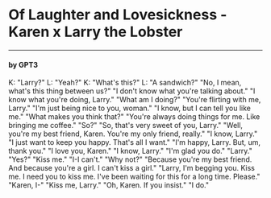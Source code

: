 # Of Laughter and Lovesickness - Karen x Larry the Lobster
---
#### by GPT3
K: "Larry?"
L: "Yeah?"
K: "What's this?"
L: "A sandwich?"
"No, I mean, what's this thing between us?"
"I don't know what you're talking about."
"I know what you're doing, Larry."
"What am I doing?"
"You're flirting with me, Larry."
"I'm just being nice to you, woman."
"I know, but I can tell you like me."
"What makes you think that?"
"You're always doing things for me. Like bringing me coffee."
"So?"
"So, that's very sweet of you, Larry."
"Well, you're my best friend, Karen. You're my only friend, really."
"I know, Larry."
"I just want to keep you happy. That's all I want."
"I'm happy, Larry. But, um, thank you."
"I love you, Karen."
"I know, Larry."
"I'm glad you do."
"Larry."
"Yes?"
"Kiss me."
"I-I can't."
"Why not?"
"Because you're my best friend. And because you're a girl. I can't kiss a girl."
"Larry, I'm begging you. Kiss me. I need you to kiss me. I've been waiting for this for a long time. Please."
"Karen, I-"
"Kiss me, Larry."
"Oh, Karen. If you insist."
"I do."